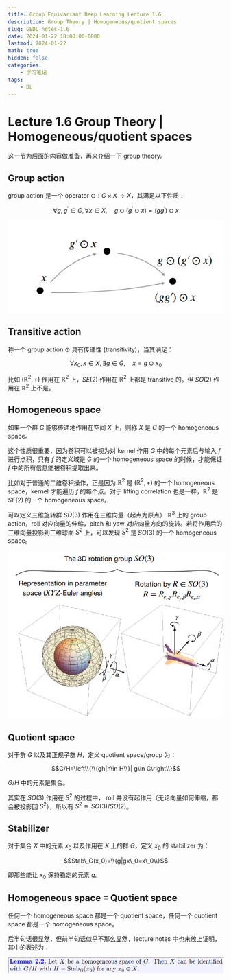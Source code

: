 ```yaml
---
title: Group Equivariant Deep Learning Lecture 1.6
description: Group Theory | Homogeneous/quotient spaces
slug: GEDL-notes-1.6
date: 2024-01-22 18:00:00+0800
lastmod: 2024-01-22
math: true
hidden: false
categories:
    - 学习笔记
tags:
    - DL
---
```


# Lecture 1.6 Group Theory | Homogeneous/quotient spaces

这一节为后面的内容做准备，再来介绍一下 group theory。

## Group action

group action 是一个 operator $\odot: G\times X\rightarrow X$，其满足以下性质：

$$\forall g, g^{\prime}\in G, \forall x\in X, \quad g\odot (g^{\prime}\odot x)=(gg^{\prime})\odot x$$

![group action](group-action.png)

## Transitive action

称一个 group action $\odot$ 具有传递性 (transitivity)，当其满足：

$$\forall x_0, x\in X, \exists g\in G, \quad x=g\odot x_0$$

比如 $(\mathbb{R}^2,+)$ 作用在 $\mathbb{R}^2$ 上，$SE(2)$ 作用在 $\mathbb{R}^2$ 上都是 transitive 的。但 $SO(2)$ 作用在 $\mathbb{R}^2$ 上不是。

## Homogeneous space

如果一个群 $G$ 能够传递地作用在空间 $X$ 上，则称 $X$ 是 $G$ 的一个 homogeneous space。

这个性质很重要，因为卷积可以被视为对 kernel 作用 $G$ 中的每个元素后与输入 $f$ 进行点积，只有 $f$ 的定义域是 $G$ 的一个 homogeneous space 的时候，才能保证 $f$ 中的所有信息能被卷积提取出来。

比如对于普通的二维卷积操作，正是因为 $\mathbb{R}^2$ 是 $(\mathbb{R}^2,+)$ 的一个 homogeneous space，kernel 才能遍历 $f$ 的每个点。对于 lifting correlation 也是一样，$\mathbb{R}^2$ 是 $SE(2)$ 的一个 homogeneous space。

可以定义三维旋转群 $SO(3)$ 作用在三维向量（起点为原点） $\mathbb{R}^3$ 上的 group action，roll 对应向量的伸缩，pitch 和 yaw 对应向量方向的旋转。若将作用后的三维向量投影到三维球面 $S^2$ 上，可以发现 $S^2$ 是 $SO(3)$ 的一个 homogeneous space。

![$S^2$ is a homogeneous space of $SO(3)$](S2.png)

## Quotient space

对于群 $G$ 以及其正规子群 $H$，定义 quotient space/group 为：

$$G/H=\left\\{\\{gh|h\in H\\}| g\in G\right\\}$$

$G/H$ 中的元素是集合。

其实在 $SO(3)$ 作用在 $S^2$ 的过程中， roll 并没有起作用（无论向量如何伸缩，都会被投影回 $S^2$），所以有 $S^2\cong SO(3)/SO(2)$。

## Stabilizer

对于集合 $X$ 中的元素 $x_0$ 以及作用在 $X$ 上的群 $G$，定义 $x_0$ 的 stabilizer 为：

$$Stab\_G(x_0)=\\{g|gx\_0=x\_0\\}$$

即那些能让 $x_0$ 保持稳定的元素 $g$。

## Homogeneous space $\equiv$ Quotient space

任何一个 homogeneous space 都是一个 quotient space，任何一个 quotient space 都是一个 homogeneous space。

后半句话很显然，但前半句话似乎不那么显然，lecture notes 中也未放上证明，其中的表述为：

![任何一个 homogeneous space 都是 quotient space](lm22.png)
